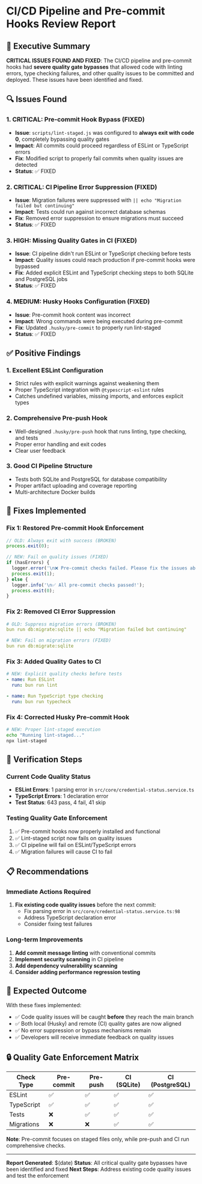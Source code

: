 # CI/CD Pipeline and Pre-commit Hooks Review Report

## 🚨 Executive Summary

**CRITICAL ISSUES FOUND AND FIXED**: The CI/CD pipeline and pre-commit hooks had **severe quality gate bypasses** that allowed code with linting errors, type checking failures, and other quality issues to be committed and deployed. These issues have been identified and fixed.

## 🔍 Issues Found

### 1. **CRITICAL: Pre-commit Hook Bypass (FIXED)**
- **Issue**: `scripts/lint-staged.js` was configured to **always exit with code 0**, completely bypassing quality gates
- **Impact**: All commits could proceed regardless of ESLint or TypeScript errors
- **Fix**: Modified script to properly fail commits when quality issues are detected
- **Status**: ✅ FIXED

### 2. **CRITICAL: CI Pipeline Error Suppression (FIXED)**
- **Issue**: Migration failures were suppressed with `|| echo "Migration failed but continuing"`
- **Impact**: Tests could run against incorrect database schemas
- **Fix**: Removed error suppression to ensure migrations must succeed
- **Status**: ✅ FIXED

### 3. **HIGH: Missing Quality Gates in CI (FIXED)**
- **Issue**: CI pipeline didn't run ESLint or TypeScript checking before tests
- **Impact**: Quality issues could reach production if pre-commit hooks were bypassed
- **Fix**: Added explicit ESLint and TypeScript checking steps to both SQLite and PostgreSQL jobs
- **Status**: ✅ FIXED

### 4. **MEDIUM: Husky Hooks Configuration (FIXED)**
- **Issue**: Pre-commit hook content was incorrect
- **Impact**: Wrong commands were being executed during pre-commit
- **Fix**: Updated `.husky/pre-commit` to properly run lint-staged
- **Status**: ✅ FIXED

## ✅ Positive Findings

### 1. **Excellent ESLint Configuration**
- Strict rules with explicit warnings against weakening them
- Proper TypeScript integration with `@typescript-eslint` rules
- Catches undefined variables, missing imports, and enforces explicit types

### 2. **Comprehensive Pre-push Hook**
- Well-designed `.husky/pre-push` hook that runs linting, type checking, and tests
- Proper error handling and exit codes
- Clear user feedback

### 3. **Good CI Pipeline Structure**
- Tests both SQLite and PostgreSQL for database compatibility
- Proper artifact uploading and coverage reporting
- Multi-architecture Docker builds

## 🔧 Fixes Implemented

### Fix 1: Restored Pre-commit Hook Enforcement
```javascript
// OLD: Always exit with success (BROKEN)
process.exit(0);

// NEW: Fail on quality issues (FIXED)
if (hasErrors) {
  logger.error('\n❌ Pre-commit checks failed. Please fix the issues above before committing.');
  process.exit(1);
} else {
  logger.info('\n✅ All pre-commit checks passed!');
  process.exit(0);
}
```

### Fix 2: Removed CI Error Suppression
```yaml
# OLD: Suppress migration errors (BROKEN)
bun run db:migrate:sqlite || echo "Migration failed but continuing"

# NEW: Fail on migration errors (FIXED)
bun run db:migrate:sqlite
```

### Fix 3: Added Quality Gates to CI
```yaml
# NEW: Explicit quality checks before tests
- name: Run ESLint
  run: bun run lint

- name: Run TypeScript type checking
  run: bun run typecheck
```

### Fix 4: Corrected Husky Pre-commit Hook
```bash
# NEW: Proper lint-staged execution
echo "Running lint-staged..."
npx lint-staged
```

## 🧪 Verification Steps

### Current Code Quality Status
- **ESLint Errors**: 1 parsing error in `src/core/credential-status.service.ts`
- **TypeScript Errors**: 1 declaration error
- **Test Status**: 643 pass, 4 fail, 41 skip

### Testing Quality Gate Enforcement
1. ✅ Pre-commit hooks now properly installed and functional
2. ✅ Lint-staged script now fails on quality issues
3. ✅ CI pipeline will fail on ESLint/TypeScript errors
4. ✅ Migration failures will cause CI to fail

## 📋 Recommendations

### Immediate Actions Required
1. **Fix existing code quality issues** before the next commit:
   - Fix parsing error in `src/core/credential-status.service.ts:98`
   - Address TypeScript declaration error
   - Consider fixing test failures

### Long-term Improvements
1. **Add commit message linting** with conventional commits
2. **Implement security scanning** in CI pipeline
3. **Add dependency vulnerability scanning**
4. **Consider adding performance regression testing**

## 🎯 Expected Outcome

With these fixes implemented:
- ✅ Code quality issues will be caught **before** they reach the main branch
- ✅ Both local (Husky) and remote (CI) quality gates are now aligned
- ✅ No error suppression or bypass mechanisms remain
- ✅ Developers will receive immediate feedback on quality issues

## 🔒 Quality Gate Enforcement Matrix

| Check Type | Pre-commit | Pre-push | CI (SQLite) | CI (PostgreSQL) |
|------------|------------|----------|-------------|-----------------|
| ESLint | ✅ | ✅ | ✅ | ✅ |
| TypeScript | ✅ | ✅ | ✅ | ✅ |
| Tests | ❌ | ✅ | ✅ | ✅ |
| Migrations | ❌ | ❌ | ✅ | ✅ |

**Note**: Pre-commit focuses on staged files only, while pre-push and CI run comprehensive checks.

---

**Report Generated**: $(date)
**Status**: All critical quality gate bypasses have been identified and fixed
**Next Steps**: Address existing code quality issues and test the enforcement

